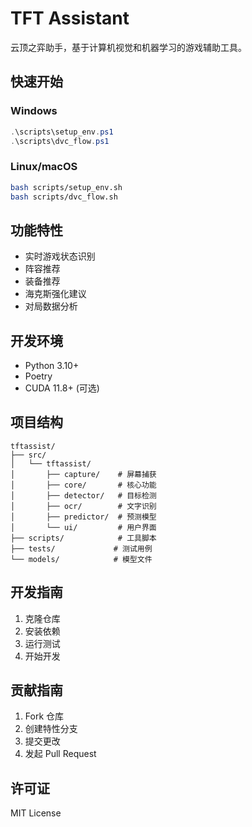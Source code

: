 # TFT Assistant

云顶之弈助手，基于计算机视觉和机器学习的游戏辅助工具。

## 快速开始

### Windows

```powershell
.\scripts\setup_env.ps1
.\scripts\dvc_flow.ps1
```

### Linux/macOS

```bash
bash scripts/setup_env.sh
bash scripts/dvc_flow.sh
```

## 功能特性

- 实时游戏状态识别
- 阵容推荐
- 装备推荐
- 海克斯强化建议
- 对局数据分析

## 开发环境

- Python 3.10+
- Poetry
- CUDA 11.8+ (可选)

## 项目结构

```
tftassist/
├── src/
│   └── tftassist/
│       ├── capture/    # 屏幕捕获
│       ├── core/       # 核心功能
│       ├── detector/   # 目标检测
│       ├── ocr/        # 文字识别
│       ├── predictor/  # 预测模型
│       └── ui/         # 用户界面
├── scripts/            # 工具脚本
├── tests/             # 测试用例
└── models/            # 模型文件
```

## 开发指南

1. 克隆仓库
2. 安装依赖
3. 运行测试
4. 开始开发

## 贡献指南

1. Fork 仓库
2. 创建特性分支
3. 提交更改
4. 发起 Pull Request

## 许可证

MIT License 